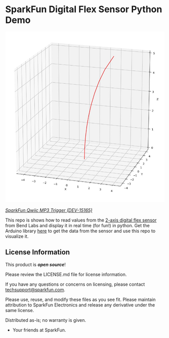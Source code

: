 SparkFun Digital Flex Sensor Python Demo
===========================================================

![SparkFun Digital Flex Sensor Python Image](https://github.com/sparkfun/Digital_Flex_Sensor_Python_Example/blob/master/readme_image.jpg?raw=true)

[*SparkFun Qwiic MP3 Trigger (DEV-15165)*](https://www.sparkfun.com/products/15165)

This repo is shows how to read values from the [2-axis digital flex sensor](https://www.sparkfun.com/products/15245) from Bend Labs and display it in real time (for fun!) in python. Get the Arduino library [here](https://github.com/sparkfun/SparkFun_Displacement_Sensor_Arduino_Library) to get the data from the sensor and use this repo to visualize it.

License Information
-------------------

This product is _**open source**_! 

Please review the LICENSE.md file for license information. 

If you have any questions or concerns on licensing, please contact techsupport@sparkfun.com.

Please use, reuse, and modify these files as you see fit. Please maintain attribution to SparkFun Electronics and release any derivative under the same license.

Distributed as-is; no warranty is given.

- Your friends at SparkFun.
